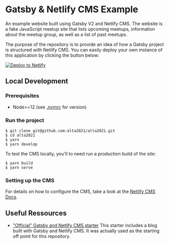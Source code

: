 # Gatsby & Netlify CMS Example

An example website built using Gatsby V2 and Netlify CMS. The website is a fake JavaScript meetup site that lists upcoming meetups, information about the meetup group, as well as a list of past meetups.

The purpose of the repository is to provide an idea of how a Gatsby project is structured with Netlify CMS. You can easily deploy your own instance of this application by clicking the button below:

[![Deploy to Netlify](https://www.netlify.com/img/deploy/button.svg)](https://app.netlify.com/start/deploy?repository=https://github.com/alta2021/alta2021)

## Local Development

### Prerequisites

- Node>=12 (see [.nvmrc](./.nvmrc) for version)

### Run the project

```
$ git clone git@github.com:alta2021/alta2021.git
$ cd alta2021
$ yarn
$ yarn develop
```

To test the CMS locally, you'll to need run a production build of the site:

```
$ yarn build
$ yarn serve
```

### Setting up the CMS

For details on how to configure the CMS, take a look at the [Netlify CMS Docs](https://www.netlifycms.org/docs/intro).

## Useful Ressources
- ["Official" Gatsby and Netlify CMS starter](https://github.com/netlify-templates/gatsby-starter-netlify-cms)
This starter includes a blog built with Gatsby and Netlify CMS. It was actually used as the starting off point for this repository.
